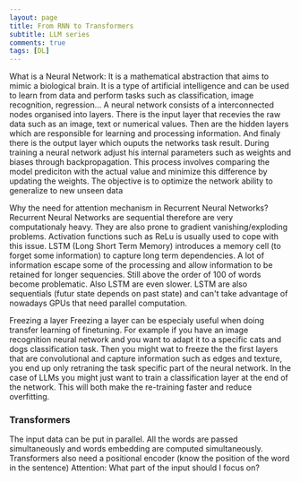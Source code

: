 ```yaml
---
layout: page
title: From RNN to Transformers
subtitle: LLM series
comments: true
tags: [DL]
---
```

What is a Neural Network:
It is a mathematical abstraction that aims to mimic a biological brain. It is a type of artificial intelligence and can be used to learn from data and perform tasks such as classification, image recognition, regression... A neural network consists of a interconnected nodes organised into layers. There is the input layer that recevies the raw data such as an image, text or numerical values. Then are the hidden layers which are responsible for learning and processing information. And finaly there is the output layer which ouputs the networks task result. During training a neural network adjust his internal parameters such as weights and biases through backpropagation. This process involves comparing the model prediciton with the actual value and minimize this difference by updating the weights. The objective is to optimize the network ability to generalize to new unseen data

Why the need for attention mechanism in Recurrent Neural Networks?
Recurrent Neural Networks are sequential therefore are very computationaly heavy. They are also prone to gradient vanishing/exploding problems. Activation functions such as ReLu is usually used to cope with this issue. LSTM (Long Short Term Memory) introduces a memory cell (to forget some information) to capture long term dependencies. A lot of information escape some of the processing and allow information to be retained for longer sequencies. Still above the order of 100 of words become problematic. Also LSTM are even slower. LSTM are also sequentials (futur state depends on past state) and can't take advantage of nowadays GPUs that need parallel computation. 

Freezing a layer
Freezing a layer can be especialy useful when doing transfer learning of finetuning. For example if you have an image recognition neural network and you want to adapt it to a specific cats and dogs classification task. Then you might wat to freeze the the first layers that are convolutional and capture information such as edges and texture, you end up only retraning the task specific part of the neural network. In the case of LLMs you might just want to train a classification layer at the end of the network. This will both make the re-training faster and reduce overfitting. 

### Transformers
The input data can be put in parallel. All the words are passed simultaneously and words embedding are computed simultaneously.
Transformers also need a positional encoder (know the position of the word in the sentence)
Attention: What part of the input should I focus on?